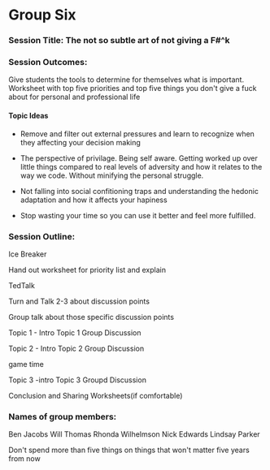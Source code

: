 # Group Six

### Session Title: The not so subtle art of not giving a F#^k

### Session Outcomes: 

Give students the tools to determine for themselves what is important. 
Worksheet with top five priorities and top five things you don't give a fuck about for personal and professional life

#### Topic Ideas
* Remove and filter out external pressures and learn to recognize when they affecting your decision making

* The perspective of privilage. Being self aware. Getting worked up over little things compared to real levels of adversity and how it relates to the way we code. Without minifying the personal struggle.

* Not falling into social confitioning traps and understanding the hedonic adaptation and how it affects your hapiness

* Stop wasting your time so you can use it better and feel more fulfilled.

### Session Outline:

Ice Breaker

Hand out worksheet for priority list and explain

TedTalk

Turn and Talk 2-3 about discussion points

Group talk about those specific discussion points

Topic 1 - Intro
Topic 1 Group Discussion

Topic 2 - Intro
Topic 2 Group Discussion

game time

Topic 3 -intro
Topic 3 Groupd Discussion

Conclusion and Sharing Worksheets(if comfortable)



### Names of group members:
Ben Jacobs
Will Thomas
Rhonda Wilhelmson
Nick Edwards
Lindsay Parker


Don't spend more than five things on things that won't matter five years from now
